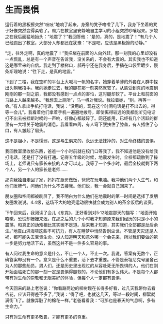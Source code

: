# 生而畏惧

运行着的黑板擦突然“吱吱”地响了起来，身旁的凳子咯噔了几下，我身下坐着的凳子好像突然变得柔软了。周六在教室里安静地自主学习的小组突然吵嚷起来。罗竣之在我后面猛地抬头：“地震了？”我回答他：“是的，真的，是地震了！”有几个人已经跑出了教室，大部分人却都还在犹豫：“不是吧，应该是黑板擦的动静。” 

“走，往外走啊，真的地震了！”我把堵在前面的人向外赶。那一刻我的心里却没有一点慌乱，总是有一个声音在告诉我，没关系的，不会有大震的。其实我也不知道这是哪里来的自信。我走到了楼梯口，郝丹宁还在我身后，手插在口袋里踱步，慢条斯理地说：“往下走，是真的地震。” 

下到了二楼，我在空旷的平台上大喊马一帆的名字，她穿着单薄的外套在人群中探出头朝我招手。我向她走过去，我的腿在那一刻突然就软了。从感受到真的地震到刚刚的那一刻之前，我都没有感到一点点的害怕，这时腿却软了。平台上和前面的马路上人越来越多。“我想去上厕所”，马一帆对我说。我拉着她，“别，再等一会。”有人拿出手机打电话，我说：“没用的，现在这个时间电话是打不出去的，得等一会儿”。我看着他们拿着手机一遍遍地拨号，即使离得较远的我都能听见电话打不出去被挂断时嘀的一声响，好像心都敲碎了。网还能用，已经有几个活跃的群里有一大堆关于地震的消息。我看看四周，有人弯下腰扶住了膝盖，有人捂住了心口，有人皱起了眉头。 

这不是胆小，不是懦弱，这是与生俱来的，永远无法抹掉的，对生命终结的畏惧。 

我回教室里收拾东西，爸爸一个小时前就在校门口等我了，我不知道他是没有给我打电话，还是打了没有打通。记得五年级的时候，地震发生时，全校都疏散到了操场上，老师说只有家长来接的人才可以走。我等了一个多小时，最后全校就剩下两个人，另一个人的家长是老师…… 

那次我独自走回了家，妈妈在厨房做饭，爸爸在玩电脑。我冲他们两个人生气，和他们发脾气，问他们为什么不去接我。他们说，我一会就自己回来了。 

朋友圈和空间都被刷屏了，我不明白为什么他们在地震时的第一时间是选择了发朋友圈发说说。4.4级，这场不大的地壳运动很快就会成为别人的茶余饭后的谈资。 

下午回来后，我阅读了会儿《东霓》，正好看到对5·12地震那天的描写：“地面开始咳嗽，恐慌却姗姗来迟。在那之后的几个小时我才知道原来我们经历的只是小小的震荡，和真正的劫难相比其实微不足道。后来我才知道，其实我们全部都是劫后余生。”地震山洪海啸这些不可抗力，有人在睡梦中悄然告别尘世。不管是天灾还是人祸，都可能失去宝贵生命。没人知道明天和意外哪一个会先来，所以我们要做的第一步是努力地活下去，虽然这并不是一件多么容易的事。 

有人问过我生命的意义是什么，不止一个人，不止一次。我说，答案有无数个，正确答案却没有一个。意义是什么不重要，活下去才重要。不管是泰坦尼克号里舍己为人的那些船员，男人们，还是历史里出现过的从容赴死无所畏惧的人，他们在刚开始面临死亡的那一刻一定是畏惧得腿软的，不论他们有多么伟大。不是每个人都带有对生命的崇敬和无限美好的体验，但每个人一定都有畏惧。 

今天回来的路上老爸说：“你看路两边的柳树现在长得多好看，过几天我带你去看杏花，应该开得差不多了。”我说：“得了吧，也就这几天，等过一段时间，柳絮就满街飞了。就像弄脏了的棉花一样。”老爸看看我：“可那也是春天的气息啊，多有生命力。” 

只有对生命有更多敬畏，才能有更多的尊重。